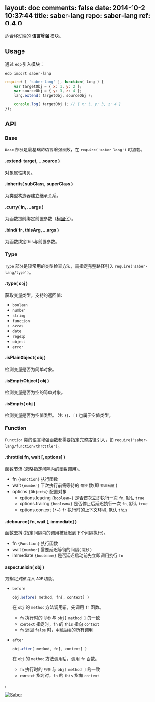 layout: doc
comments: false
date: 2014-10-2 10:37:44
title: saber-lang
repo: saber-lang
ref: 0.4.0
---

适合移动端的 **语言增强** 模块。

## Usage

通过 `edp` 引入模块：

    edp import saber-lang

```javascript
require( [ 'saber-lang' ], function( lang ) {
    var targetObj = { x: 1, y: 2 };
    var sourceObj = { y: 3, z: 4 };
    lang.extend( targetObj, sourceObj );

    console.log( targetObj ); // { x: 1, y: 3, z: 4 }
});
```

## API

### Base

`Base` 部分是最基础的语言增强函数，在 `require('saber-lang')` 时加载。

#### .extend( target, ...source )

对象属性拷贝。

#### .inherits( subClass, superClass )

为类型构造器建立继承关系。

#### .curry( fn, ...args )

为函数提前绑定前置参数（[柯里化](http://en.wikipedia.org/wiki/Currying)）。

#### .bind( fn, thisArg, ...args )

为函数绑定this与前置参数。


### Type

`Type` 部分是较常用的类型检查方法，需指定完整路径引入 `require('saber-lang/type')`。

#### .type( obj )

获取变量类型。支持的返回值:

* `boolean`
* `number`
* `string`
* `function`
* `array`
* `date`
* `regexp`
* `object`
* `error`

#### .isPlainObject( obj )

检测变量是否为简单对象。

#### .isEmptyObject( obj )

检测变量是否为空的简单对象。

#### .isEmpty( obj )

检测变量是否为空值类型。 注: `{}`、`[]` 也属于空值类型。


### Function

`Function` 类的语言增强函数都需要指定完整路径引入，如 `require('saber-lang/function/throttle')`。

#### .throttle( fn, wait [, options] )

函数节流 (忽略指定间隔内的函数调用)。

+ fn `{Function}` 执行函数
+ wait `{number}` 下次执行前需等待的 `毫秒` 数(即 `节流阀值` )
+ options `{Object=}` 配置对象
    + options.leading `{boolean=}` 是否首次立即执行一次 `fn`, 默认 `true`
    + options.trailing `{boolean=}` 是否停止后延迟执行一次 `fn`, 默认 `true`
    + options.context `{*=}` `fn` 执行时的上下文环境, 默认 `this`

#### .debounce( fn, wait [, immediate] )

函数去抖 (指定间隔内的调用被延迟到下个间隔执行)。

+ fn `{Function}` 执行函数
+ wait `{number}` 需要延迟等待的间隔( `毫秒` )
+ immediate `{boolean=}` 是否延迟启动前先立即调用执行 `fn`

#### aspect.mixin( obj )

为指定对象混入 `AOP` 功能。

+ `before`

    ```javascript
    obj.before( method, fn[, context] )
    ```

    在 `obj` 的 `method` 方法调用前，先调用 `fn` 函数。
    
    * `fn` 执行时的 `形参` 与 `obj[ method ]` 的一致
    * `context` 指定时，`fn` 的 `this` 指向 `context`
    * `fn` 返回 `false` 时，`中断`后续的所有调用

+ `after`

    ```javascript
    obj.after( method, fn[, context] )
    ```

    在 `obj` 的 `method` 方法调用后，调用 `fn` 函数。

    * `fn` 执行时的 `形参` 与 `obj[ method ]` 的一致
    * `context` 指定时，`fn` 的 `this` 指向 `context`


,

[![Saber](https://f.cloud.github.com/assets/157338/1485433/aeb5c72a-4714-11e3-87ae-7ef8ae66e605.png)](http://ecomfe.github.io/saber/)